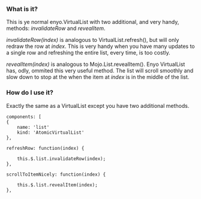### What is it?

This is ye normal enyo.VirtualList with two additional, and very handy, methods: _invalidateRow_ and _revealItem_.

_invalidateRow(index)_ is analogous to VirtualList.refresh(), but will only redraw the row at _index_. This is very handy when you have many updates to a single row and refreshing the entire list, every time, is too costly.

_revealItem(index)_ is analogous to Mojo.List.revealItem(). Enyo VirtualList has, odly, ommited this very useful method. The list will scroll smoothly and slow down to stop at the when the item at _index_ is in the middle of the list.

### How do I use it?

Exactly the same as a VirtualList except you have two additional methods.

    components: [
    {
        name: 'list'
        kind: 'AtomicVirtualList'
    },

    refreshRow: function(index) {

        this.$.list.invalidateRow(index);
    },

    scrollToItemNicely: function(index) {

        this.$.list.revealItem(index);
    },
